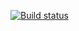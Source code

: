 [![Build status](https://ci.appveyor.com/api/projects/status/1nq5cu8vup13x4kt?svg=true)](https://ci.appveyor.com/project/Vasya24/ahj-hw-6-2)

